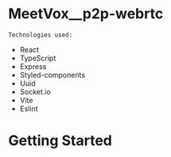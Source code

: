 # MeetVox__p2p-webrtc

`Technologies used:`
- React
- TypeScript
- Express
- Styled-components
- Uuid
- Socket.io
- Vite
- Eslint

# Getting Started